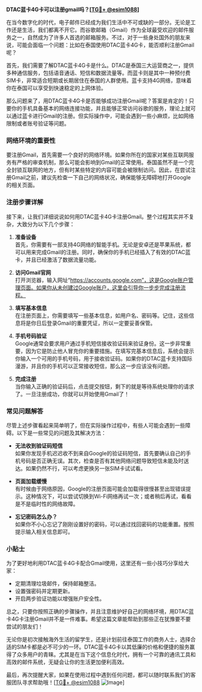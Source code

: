 **DTAC蓝卡4G卡可以注册gmail吗？[[TG💪+ @esim1088](https://t.me/s/esim1088)]**

在当今数字化的时代，电子邮件已经成为我们生活中不可或缺的一部分。无论是工作还是生活，我们都离不开它。而谷歌邮箱（Gmail）作为全球最受欢迎的邮件服务之一，自然成为了许多人首选的邮箱服务。不过，对于一些身处国外的朋友来说，可能会面临一个问题：比如在泰国使用DTAC蓝卡4G卡，能否顺利注册Gmail呢？

首先，我们需要了解DTAC蓝卡4G卡是什么。DTAC是泰国三大运营商之一，提供多种通信服务，包括语音通话、短信和数据流量等。而蓝卡则是其中一种预付费SIM卡，非常适合短期或长期居住在泰国的人群使用。蓝卡支持4G网络，意味着你在泰国可以享受到快速稳定的上网体验。

那么问题来了，用DTAC蓝卡4G卡是否能够成功注册Gmail呢？答案是肯定的！只要你的手机具备基本的网络连接功能，并且能够正常访问谷歌的服务，理论上就可以通过蓝卡进行Gmail的注册。但实际操作中，可能会遇到一些小麻烦，比如网络限制或者账号验证等问题。

### 网络环境的重要性

要注册Gmail，首先需要一个良好的网络环境。如果你所在的国家对某些互联网服务有严格的审查机制，那么可能会影响到Gmail的正常使用。泰国虽然不是一个完全封锁互联网的地方，但有时某些特定的内容可能会被限制访问。因此，在尝试注册Gmail之前，建议先检查一下自己的网络状况，确保能够无障碍地打开Google的相关页面。

### 注册步骤详解

接下来，让我们详细说说如何用DTAC蓝卡4G卡注册Gmail。整个过程其实并不复杂，大致分为以下几个步骤：

1. **准备设备**  
   首先，你需要有一部支持4G网络的智能手机。无论是安卓还是苹果系统，都可以用来完成Gmail的注册。同时，确保你的手机已经插入了有效的DTAC蓝卡，并且已经激活了数据流量功能。

2. **访问Gmail官网**  
   打开浏览器，输入网址“https://accounts.google.com”，这是Google账户管理页面。如果你从未创建过Google账户，这里会引导你一步步完成注册流程。

3. **填写基本信息**  
   在注册页面上，你需要填写一些基本信息，如用户名、密码等。记住，这些信息将是你日后登录Gmail的重要凭证，所以一定要妥善保管。

4. **手机号码验证**  
   Google通常会要求用户通过手机短信接收验证码来验证身份。这一步非常重要，因为它是防止他人冒充你的重要措施。在填写完基本信息后，系统会提示你输入一个可用的手机号码，用于接收验证码。如果你的DTAC蓝卡支持国际漫游，并且你的手机可以正常接收短信，那么这一步应该没有问题。

5. **完成注册**  
   当你输入正确的验证码后，点击提交按钮，剩下的就是等待系统处理你的请求了。一旦注册成功，你就可以开始使用Gmail了！

### 常见问题解答

尽管上述步骤看起来简单明了，但在实际操作过程中，有些人可能会遇到一些障碍。以下是一些常见的问题及其解决方法：

- **无法收到验证码短信**  
  如果你发现手机迟迟收不到来自Google的验证码短信，首先要确认自己的手机号码是否正确无误。其次，检查是否有其他网络问题导致短信未能及时送达。如果仍然不行，可以考虑更换另一张SIM卡试试看。

- **页面加载缓慢**  
  有时候由于网络原因，Google的注册页面可能会加载得很慢甚至出现错误提示。这种情况下，可以尝试切换到Wi-Fi网络再试一次；或者稍后再试，看看是不是临时性的网络故障。

- **忘记密码怎么办？**  
  如果你不小心忘记了刚刚设置好的密码，可以通过找回密码的功能重置。按照提示输入相关信息即可。

### 小贴士

为了更好地利用DTAC蓝卡4G卡配合Gmail使用，这里还有一些小技巧分享给大家：

- 定期清理垃圾邮件，保持邮箱整洁。
- 设置强密码并定期更新。
- 开启两步验证功能以增强账户安全性。

总之，只要你按照正确的步骤操作，并且注意维护好自己的网络环境，用DTAC蓝卡4G卡注册Gmail并不是一件难事。希望这篇文章能帮助到那些正在犹豫要不要尝试的朋友们！

无论你是初次接触海外生活的留学生，还是计划前往泰国工作的商务人士，选择合适的SIM卡都是必不可少的一环。DTAC蓝卡4G卡以其低廉的价格和便捷的服务赢得了众多用户的青睐。尤其是在当下这个信息化时代，拥有一个可靠的通讯工具和高效的邮件系统，无疑会让你的生活更加便利高效。

最后，再次提醒大家，如果在使用过程中遇到任何问题，都可以随时联系我们的客服团队寻求帮助哦！[[TG💪+ @esim1088](https://t.me/s/esim1088) ![Image](https://i.postimg.cc/4NQfJmqS/Snipaste-2025-05-13-00-14-12.png)]